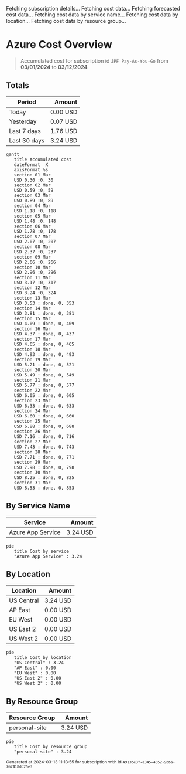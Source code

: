 Fetching subscription details...
Fetching cost data...
Fetching forecasted cost data...
Fetching cost data by service name...
Fetching cost data by location...
Fetching cost data by resource group...
# Azure Cost Overview

> Accumulated cost for subscription id `JPF Pay-As-You-Go` from **03/01/2024** to **03/12/2024**

## Totals

|Period|Amount|
|---|---:|
|Today|0.00 USD|
|Yesterday|0.07 USD|
|Last 7 days|1.76 USD|
|Last 30 days|3.24 USD|

```mermaid
gantt
   title Accumulated cost
   dateFormat  X
   axisFormat %s
   section 01 Mar
   USD 0.30 :0, 30
   section 02 Mar
   USD 0.59 :0, 59
   section 03 Mar
   USD 0.89 :0, 89
   section 04 Mar
   USD 1.18 :0, 118
   section 05 Mar
   USD 1.48 :0, 148
   section 06 Mar
   USD 1.78 :0, 178
   section 07 Mar
   USD 2.07 :0, 207
   section 08 Mar
   USD 2.37 :0, 237
   section 09 Mar
   USD 2.66 :0, 266
   section 10 Mar
   USD 2.96 :0, 296
   section 11 Mar
   USD 3.17 :0, 317
   section 12 Mar
   USD 3.24 :0, 324
   section 13 Mar
   USD 3.53 : done, 0, 353
   section 14 Mar
   USD 3.81 : done, 0, 381
   section 15 Mar
   USD 4.09 : done, 0, 409
   section 16 Mar
   USD 4.37 : done, 0, 437
   section 17 Mar
   USD 4.65 : done, 0, 465
   section 18 Mar
   USD 4.93 : done, 0, 493
   section 19 Mar
   USD 5.21 : done, 0, 521
   section 20 Mar
   USD 5.49 : done, 0, 549
   section 21 Mar
   USD 5.77 : done, 0, 577
   section 22 Mar
   USD 6.05 : done, 0, 605
   section 23 Mar
   USD 6.33 : done, 0, 633
   section 24 Mar
   USD 6.60 : done, 0, 660
   section 25 Mar
   USD 6.88 : done, 0, 688
   section 26 Mar
   USD 7.16 : done, 0, 716
   section 27 Mar
   USD 7.43 : done, 0, 743
   section 28 Mar
   USD 7.71 : done, 0, 771
   section 29 Mar
   USD 7.98 : done, 0, 798
   section 30 Mar
   USD 8.25 : done, 0, 825
   section 31 Mar
   USD 8.53 : done, 0, 853
```

## By Service Name

|Service|Amount|
|---|---:|
|Azure App Service|3.24 USD|

```mermaid
pie
   title Cost by service
   "Azure App Service" : 3.24
```

## By Location

|Location|Amount|
|---|---:|
|US Central|3.24 USD|
|AP East|0.00 USD|
|EU West|0.00 USD|
|US East 2|0.00 USD|
|US West 2|0.00 USD|

```mermaid
pie
   title Cost by location
   "US Central" : 3.24
   "AP East" : 0.00
   "EU West" : 0.00
   "US East 2" : 0.00
   "US West 2" : 0.00
```

## By Resource Group

|Resource Group|Amount|
|---|---:|
|personal-site|3.24 USD|

```mermaid
pie
   title Cost by resource group
   "personal-site" : 3.24
```

<sup>Generated at 2024-03-13 11:13:55 for subscription with id `4913be3f-a345-4652-9bba-767418dd25e3`</sup>
